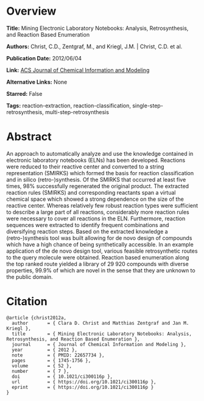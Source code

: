 # Overview
**Title:**
Mining Electronic Laboratory Notebooks: Analysis, Retrosynthesis, and Reaction Based Enumeration

**Authors:**
Christ, C.D., Zentgraf, M., and Kriegl, J.M. |
Christ, C.D. et al.

**Publication Date:**
2012/06/04

**Link:**
[ACS Journal of Chemical Information and Modeling](https://pubs.acs.org/doi/10.1021/ci300116p)

**Alternative Links:**
None

**Starred:**
False

**Tags:**
reaction-extraction, reaction-classification, single-step-retrosynthesis, multi-step-retrosynthesis


# Abstract
An approach to automatically analyze and use the knowledge contained in electronic laboratory notebooks (ELNs) has been developed.
Reactions were reduced to their reactive center and converted to a string representation (SMIRKS) which formed the basis for reaction classification and in silico (retro-)synthesis.
Of the SMIRKS that occurred at least five times, 98% successfully regenerated the original product.
The extracted reaction rules (SMIRKS) and corresponding reactants span a virtual chemical space which showed a strong dependence on the size of the reactive center.
Whereas relatively few robust reaction types were sufficient to describe a large part of all reactions, considerably more reaction rules were necessary to cover all reactions in the ELN.
Furthermore, reaction sequences were extracted to identify frequent combinations and diversifying reaction steps.
Based on the extracted knowledge a (retro-)synthesis tool was built allowing for de novo design of compounds which have a high chance of being synthetically accessible.
In an example application of the de novo design tool, various feasible retrosynthetic routes to the query molecule were obtained.
Reaction based enumeration along the top ranked route yielded a library of 29 920 compounds with diverse properties, 99.9% of which are novel in the sense that they are unknown to the public domain.


# Citation
```
@article {christ2012a,
  author       = { Clara D. Christ and Matthias Zentgraf and Jan M. Kriegl },
  title        = { Mining Electronic Laboratory Notebooks: Analysis, Retrosynthesis, and Reaction Based Enumeration },
  journal      = { Journal of Chemical Information and Modeling },
  year         = { 2012 },
  note         = { PMID: 22657734 },
  pages        = { 1745-1756 },
  volume       = { 52 },
  number       = { 7 },
  doi          = { 10.1021/ci300116p },
  url          = { https://doi.org/10.1021/ci300116p },
  eprint       = { https://doi.org/10.1021/ci300116p }
}
```
